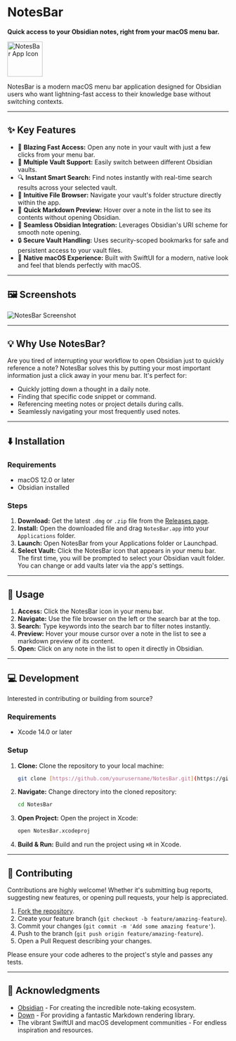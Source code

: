 # NotesBar

**Quick access to your Obsidian notes, right from your macOS menu bar.**

<img src="https://github.com/user-attachments/assets/b97947f8-94e9-479f-b756-9726736b293d" alt="NotesBar App Icon" width="80"/>

NotesBar is a modern macOS menu bar application designed for Obsidian users who want lightning-fast access to their knowledge base without switching contexts.

---

## ✨ Key Features

* 🚀 **Blazing Fast Access:** Open any note in your vault with just a few clicks from your menu bar.
* 📁 **Multiple Vault Support:** Easily switch between different Obsidian vaults.
* 🔍 **Instant Smart Search:** Find notes instantly with real-time search results across your selected vault.
* 📂 **Intuitive File Browser:** Navigate your vault's folder structure directly within the app.
* 👀 **Quick Markdown Preview:** Hover over a note in the list to see its contents without opening Obsidian.
* 🔗 **Seamless Obsidian Integration:** Leverages Obsidian's URI scheme for smooth note opening.
* 🔒 **Secure Vault Handling:** Uses security-scoped bookmarks for safe and persistent access to your vault files.
* 🎨 **Native macOS Experience:** Built with SwiftUI for a modern, native look and feel that blends perfectly with macOS.

---

## 🖼️ Screenshots

![NotesBar Screenshot](https://github.com/user-attachments/assets/37ba47c4-8284-4204-a8b1-d69f76447796)


---

## 💡 Why Use NotesBar?

Are you tired of interrupting your workflow to open Obsidian just to quickly reference a note? NotesBar solves this by putting your most important information just a click away in your menu bar. It's perfect for:

* Quickly jotting down a thought in a daily note.
* Finding that specific code snippet or command.
* Referencing meeting notes or project details during calls.
* Seamlessly navigating your most frequently used notes.

---

## ⬇️ Installation

### Requirements

* macOS 12.0 or later
* Obsidian installed

### Steps

1.  **Download:** Get the latest `.dmg` or `.zip` file from the [Releases page](https://github.com/aman-senpai/NotesBar/releases).
2.  **Install:** Open the downloaded file and drag `NotesBar.app` into your `Applications` folder.
3.  **Launch:** Open NotesBar from your Applications folder or Launchpad.
4.  **Select Vault:** Click the NotesBar icon that appears in your menu bar. The first time, you will be prompted to select your Obsidian vault folder. You can change or add vaults later via the app's settings.

---

## 🚀 Usage

1.  **Access:** Click the NotesBar icon in your menu bar.
2.  **Navigate:** Use the file browser on the left or the search bar at the top.
3.  **Search:** Type keywords into the search bar to filter notes instantly.
4.  **Preview:** Hover your mouse cursor over a note in the list to see a markdown preview of its content.
5.  **Open:** Click on any note in the list to open it directly in Obsidian.

---

## 💻 Development

Interested in contributing or building from source?

### Requirements

* Xcode 14.0 or later

### Setup

1.  **Clone:** Clone the repository to your local machine:
    ```bash
    git clone [https://github.com/yourusername/NotesBar.git](https://github.com/yourusername/NotesBar.git)
    ```
2.  **Navigate:** Change directory into the cloned repository:
    ```bash
    cd NotesBar
    ```
3.  **Open Project:** Open the project in Xcode:
    ```bash
    open NotesBar.xcodeproj
    ```
4.  **Build & Run:** Build and run the project using `⌘R` in Xcode.

---

## 🙌 Contributing

Contributions are highly welcome! Whether it's submitting bug reports, suggesting new features, or opening pull requests, your help is appreciated.

1.  [Fork the repository](https://github.com/yourusername/NotesBar/fork).
2.  Create your feature branch (`git checkout -b feature/amazing-feature`).
3.  Commit your changes (`git commit -m 'Add some amazing feature'`).
4.  Push to the branch (`git push origin feature/amazing-feature`).
5.  Open a Pull Request describing your changes.

Please ensure your code adheres to the project's style and passes any tests.

---

## 🙏 Acknowledgments

* [Obsidian](https://obsidian.md/) - For creating the incredible note-taking ecosystem.
* [Down](https://github.com/johnxnguyen/Down) - For providing a fantastic Markdown rendering library.
* The vibrant SwiftUI and macOS development communities - For endless inspiration and resources.
